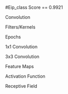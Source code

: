 #Eip_class
Score == 0.9921

Convolution 

Filters/Kernels 

Epochs 

1x1 Convolution 

3x3 Convolution 

Feature Maps 

Activation Function 

Receptive Field
